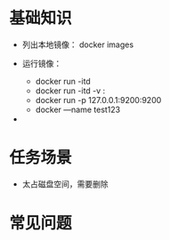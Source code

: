 # 基础知识
* 列出本地镜像：
docker images

* 运行镜像：
    - docker run -itd <image>
    - docker run -itd -v <local>:<container> <image>
    - docker run -p 127.0.0.1:9200:9200 <image> <cmd>
    - docker —name test123 <image>

* 

# 任务场景
* 太占磁盘空间，需要删除

# 常见问题